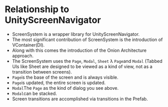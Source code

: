 # Relationship to UnityScreenNavigator

- ScreenSystem is a wrapper library for UnityScreenNavigator.
- The most significant contribution of ScreenSystem is the introduction of VContainer(DI).
- Along with this comes the introduction of the Onion Architecture approach.
- The ScreenSystem uses the `Page`, `Modal`, `Sheet` λ `Page`and `Modal` (Tabbed UIs like Sheet are designed to be viewed as a kind of view, not as a transition between screens).
- `Page`is the base of the screen and is always visible.
- `Page`is updated, the entire screen is updated.
- `Modal`The `Page` as the kind of dialog you see above.
- `Modal`can be stacked.
- Screen transitions are accomplished via transitions in the Prefab.



